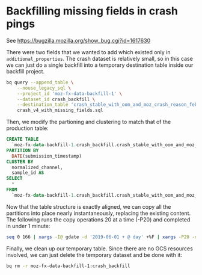 # Backfilling missing fields in crash pings

See https://bugzilla.mozilla.org/show_bug.cgi?id=1617630

There were two fields that we wanted to add which existed only in `additional_properties`. The crash dataset is relatively small, so in this case we can just do a single backfill into a temporary destination table inside our backfill project.

```bash
bq query --append_table \
    --nouse_legacy_sql \
    --project_id 'moz-fx-data-backfill-1' \
    --dataset_id crash_backfill \
    --destination_table 'crash_stable_with_oom_and_moz_crash_reason_feb2020' < \
    crash_v4_with_missing_fields.sql
```

Then, we modify the partioning and clustering to match that of the production table:

```sql
CREATE TABLE
  `moz-fx-data-backfill-1.crash_backfill.crash_stable_with_oom_and_moz_crash_reason_feb2020_clustered`
PARTITION BY
  DATE(submission_timestamp)
CLUSTER BY
  normalized_channel,
  sample_id AS
SELECT
  *
FROM
  `moz-fx-data-backfill-1.crash_backfill.crash_stable_with_oom_and_moz_crash_reason_feb2020`
```

Now that the table structure is exactly aligned, we can copy all the partitions into place nearly instantaneously, replacing the existing content. The following runs the copy operations 20 at a time (-P20) and completed in under 1 minute:

```bash
seq 0 166 | xargs -I@ gdate -d '2019-06-01 + @ day' +%F | xargs -P20 -n1 bash -c 'set -ex; echo Processing $1; bq cp -f moz-fx-data-backfill-1:crash_backfill.crash_stable_with_oom_and_moz_crash_reason_feb2020_clustered\$${1//-} moz-fx-data-shared-prod:telemetry_stable.crash_v4\$${1//-} ' -s
```

Finally, we clean up our temporary table. Since there are no GCS resources involved, we can just delete the temporary dataset and be done with it:

```bash
bq rm -r moz-fx-data-backfill-1:crash_backfill
```
